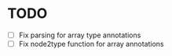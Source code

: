 # TODO

- [ ] Fix parsing for array type annotations
- [ ] Fix node2type function for array annotations
